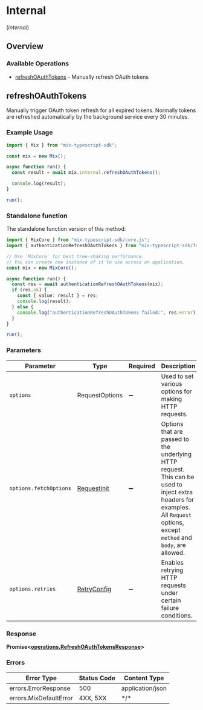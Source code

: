 # Internal
(*internal*)

## Overview

### Available Operations

* [refreshOAuthTokens](#refreshoauthtokens) - Manually refresh OAuth tokens

## refreshOAuthTokens

Manually trigger OAuth token refresh for all expired tokens. Normally tokens are refreshed automatically by the background service every 30 minutes.

### Example Usage

<!-- UsageSnippet language="typescript" operationID="refreshOAuthTokens" method="post" path="/internal/auth/refresh-tokens" -->
```typescript
import { Mix } from "mix-typescript-sdk";

const mix = new Mix();

async function run() {
  const result = await mix.internal.refreshOAuthTokens();

  console.log(result);
}

run();
```

### Standalone function

The standalone function version of this method:

```typescript
import { MixCore } from "mix-typescript-sdk/core.js";
import { authenticationRefreshOAuthTokens } from "mix-typescript-sdk/funcs/authenticationRefreshOAuthTokens.js";

// Use `MixCore` for best tree-shaking performance.
// You can create one instance of it to use across an application.
const mix = new MixCore();

async function run() {
  const res = await authenticationRefreshOAuthTokens(mix);
  if (res.ok) {
    const { value: result } = res;
    console.log(result);
  } else {
    console.log("authenticationRefreshOAuthTokens failed:", res.error);
  }
}

run();
```

### Parameters

| Parameter                                                                                                                                                                      | Type                                                                                                                                                                           | Required                                                                                                                                                                       | Description                                                                                                                                                                    |
| ------------------------------------------------------------------------------------------------------------------------------------------------------------------------------ | ------------------------------------------------------------------------------------------------------------------------------------------------------------------------------ | ------------------------------------------------------------------------------------------------------------------------------------------------------------------------------ | ------------------------------------------------------------------------------------------------------------------------------------------------------------------------------ |
| `options`                                                                                                                                                                      | RequestOptions                                                                                                                                                                 | :heavy_minus_sign:                                                                                                                                                             | Used to set various options for making HTTP requests.                                                                                                                          |
| `options.fetchOptions`                                                                                                                                                         | [RequestInit](https://developer.mozilla.org/en-US/docs/Web/API/Request/Request#options)                                                                                        | :heavy_minus_sign:                                                                                                                                                             | Options that are passed to the underlying HTTP request. This can be used to inject extra headers for examples. All `Request` options, except `method` and `body`, are allowed. |
| `options.retries`                                                                                                                                                              | [RetryConfig](../../lib/utils/retryconfig.md)                                                                                                                                  | :heavy_minus_sign:                                                                                                                                                             | Enables retrying HTTP requests under certain failure conditions.                                                                                                               |

### Response

**Promise\<[operations.RefreshOAuthTokensResponse](../../models/operations/refreshoauthtokensresponse.md)\>**

### Errors

| Error Type             | Status Code            | Content Type           |
| ---------------------- | ---------------------- | ---------------------- |
| errors.ErrorResponse   | 500                    | application/json       |
| errors.MixDefaultError | 4XX, 5XX               | \*/\*                  |